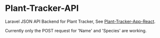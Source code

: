 # Plant-Tracker-API

Laravel JSON API Backend for Plant Tracker, See [Plant-Tracker-App-React](https://github.com/dylpark/Plant-Tracker-App-React/). 

Currently only the POST request for 'Name' and 'Species' are working.
